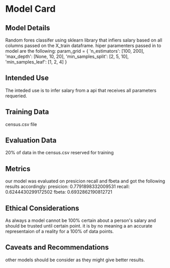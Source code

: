 # Model Card


## Model Details
Random fores classifer using sklearn library that infiers salary based on all columns passed on the X_train dataframe.
hiper paramenters passed in to model are the following:
param_grid = {
        'n_estimators': [100, 200],
        'max_depth': [None, 10, 20],
        'min_samples_split': [2, 5, 10],
        'min_samples_leaf': [1, 2, 4]
    }

## Intended Use
The inteded use is to infer salary from a api that receives all parameters requeried.
## Training Data
census.csv file 

## Evaluation Data
20% of data in the census.csv reserved for training
## Metrics
our model was evaluated on presicion recall and fbeta and got the following results accordingly:
presicion: 0.7791898332009531 
recall: 0.6244430299172502 
fbeta: 0.6932862190812721
## Ethical Considerations
As always a model cannot be 100% certain about a person's salary and should be trusted until certain point. it is by no meaning a an accurate representaion of a reality for a 100% of data points.
## Caveats and Recommendations
other models should be consider as they might give better results.
